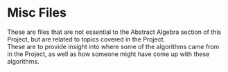 # Misc Files

These are files that are not essential to the Abstract Algebra section of this Project, but are related to topics covered in the Project.  
These are to provide insight into where some of the algorithms came from in the Project, as well as how someone might have come up with 
these algorithms.  

